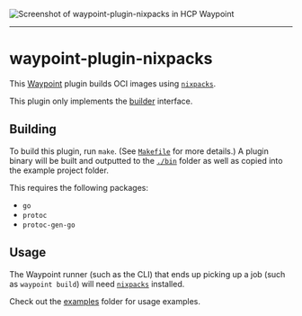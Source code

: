 ![Screenshot of waypoint-plugin-nixpacks in HCP Waypoint](https://user-images.githubusercontent.com/26389321/218119583-9dabe325-9295-4098-90ac-b9f32ccb7b74.png)

---

# waypoint-plugin-nixpacks

This [Waypoint][waypoint] plugin builds OCI images using [`nixpacks`][nixpacks].

This plugin only implements the [builder][builder] interface.

## Building

To build this plugin, run `make`. (See [`Makefile`](./Makefile) for more details.)
A plugin binary will be built and outputted to the [`./bin`](./bin) folder as well as copied into the example project folder.

This requires the following packages:

- `go`
- `protoc`
- `protoc-gen-go`

## Usage

The Waypoint runner (such as the CLI) that ends up picking up a job (such as `waypoint build`) will need [`nixpacks`][nixpacks] installed.

Check out the [examples](./examples) folder for usage examples.

[builder]: https://developer.hashicorp.com/waypoint/docs/extending-waypoint/plugin-interfaces/builder
[waypoint]: https://github.com/hashicorp/waypoint
[nixpacks]: https://github.com/railwayapp/nixpacks
